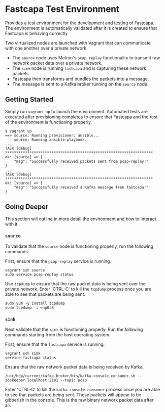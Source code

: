 Fastcapa Test Environment
=========================

Provides a test environment for the development and testing of Fastcapa.  The environment is automatically validated after it is created to ensure that Fastcapa is behaving correctly.

Two virtualized nodes are launched with Vagrant that can communicate with one another over a private network.  
- The `source` node uses Metron's `pcap_replay` functionality to transmit raw network packet data over a private network.
- The `sink` node is running `fastcapa` and is capturing these network packets.
- Fastcapa then transforms and bundles the packets into a message.
- The message is sent to a Kafka broker running on the `source` node.

Getting Started
---------------

Simply run `vagrant up` to launch the environment.  Automated tests are executed after provisioning completes to ensure that Fastcapa and the rest of the environment is functioning properly.

```
$ vagrant up
==> source: Running provisioner: ansible...
    source: Running ansible-playbook...
...
TASK [debug] *******************************************************************
ok: [source] => {
    "msg": "Successfully received packets sent from pcap-replay!"
}
...
TASK [debug] *******************************************************************
ok: [source] => {
    "msg": "Successfully received a Kafka message from fastcapa!"
}
```

Going Deeper
------------

This section will outline in more detail the environment and how to interact with it.

### `source`

To validate that the `source` node is functioning properly, run the following commands.

First, ensure that the `pcap-replay` service is running.

```
vagrant ssh source
sudo service pcap-replay status
```

Use `tcpdump` to ensure that the raw packet data is being sent over the private network.  Enter 'CTRL-C' to kill the `tcpdump` process once you are able to see that packets are being sent.

```
sudo yum -y install tcpdump
sudo tcpdump -i enp0s8
```

### `sink`

Next validate that the `sink` is functioning properly. Run the following commands starting from the host operating system.  

First, ensure that the `fastcapa` service is running.

```
vagrant ssh sink
service fastcapa status
```

Ensure that the raw network packet data is being received by Kafka.

```
/usr/hdp/current/kafka-broker/bin/kafka-console-consumer.sh --zookeeper localhost:2181 --topic pcap
```

Enter 'CTRL-C' to kill the `kafka-console-consumer` process once you are able to see that packets are being sent.  These packets will appear to be gibberish in the console.  This is the raw binary network packet data after all.
